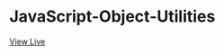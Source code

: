 # JavaScript-Object-Utilities
[View Live](https://ezraellette.github.io/JavaScript-Object-Utilities/practice_project/index_v2.html)
